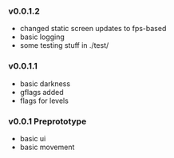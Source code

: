 ### v0.0.1.2
- changed static screen updates to fps-based
- basic logging
- some testing stuff in ./test/

### v0.0.1.1 
- basic darkness
- gflags added
- flags for levels

### v0.0.1 Preprototype
- basic ui
- basic movement
